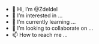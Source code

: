 - 👋 Hi, I’m @Zdeldel
- 👀 I’m interested in ...
- 🌱 I’m currently learning ...
- 💞️ I’m looking to collaborate on ...
- 📫 How to reach me ...

<!---
Zdeldel/Zdeldel is a ✨ special ✨ repository because its `README.md` (this file) appears on your GitHub profile.
You can click the Preview link to take a look at your changes.
--->
